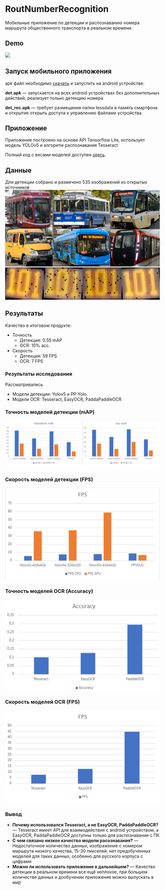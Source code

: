 # RoutNumberRecognition
Мобильные приложение по детекции и распознаванию номера маршрута общественного транспорта в реальном времени.

## Demo

![](https://github.com/Frees4/RoutNumberRecognition/blob/main/demo.gif)

## Запуск мобильного приложения

apk файл необходимо [скачать](https://bit.ly/3ZG3MRd) и запустить на android устройстве:

**det.apk** — запускается на всех android устройствах без дополнительных действий, реализует только детекцию номера

**det_rec.apk** — требует размещения папки tessdata в память смартфона и открытие открыть доступа к управлению файлами устройства.

## Приложение

Приложение построено на основе API Tensorflow Lite, использует модель YOLOv5 и алгоритм распознавания Tesseract

Полный код с весами моделей доступен [здесь](https://bit.ly/3ILllIR).

## Данные

Для детекции собрано и размечено 535 изображений из открытых источников
![Objects](images/objects.png)
![Detections](images/detections.png)

## Результаты

Качество в итоговом продукте:
- Точность
  - Детекция: 0.55 mAP
  - OCR: 10% acc.
- Скорость
  - Детекция: 59 FPS
  - OCR: 7 FPS

### Результаты исследования

Рассматривались 
- Модели детекции: Yolov5 и PP-Yolo. 
- Модели OCR: Tesseract, EasyOCR, PaddaPaddleOCR

### Точность моделей детекции (mAP)
![Plot1](images/plot1.png)
### Скорость моделей детекции (FPS)
![Plot2](images/plot2.png)
### Точность моделей OCR (Accuracy)
![Plot3](images/plot3.png)
### Скорость моделей OCR (FPS)
![Plot4](images/plot4.png)

### Вывод

* **Почему использовался Tesseract, а не EasyOCR, PaddaPaddleOCR?** — Tesseract имеет API для взаимодействия с android устройством, а EasyOCR, PaddaPaddleOCR доступны только для распознавания с ПК
* **С чем связано низкое качество модели расознавания?** — Недостаточное количество данных, изображение с номером маршрута низкого качества, 15-30 пикселей, нет предобученных моделей для таких данных, особенно для русского корпуса с цифрами
* **Можно ли использовать приложение в дальнейшем?** — Качество детекции в реальном времени все ещё неплохое, при большем количестве данных и дообучении приложение можно выпускать в мир
